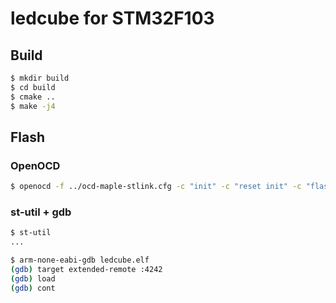 # ledcube for STM32F103

## Build

```sh
$ mkdir build
$ cd build
$ cmake ..
$ make -j4
```

## Flash
### OpenOCD
```sh
$ openocd -f ../ocd-maple-stlink.cfg -c "init" -c "reset init" -c "flash write_image erase ledcube.bin 0x08000000" -c "reset" -c "exit"
```

### st-util + gdb
```sh
$ st-util
...

$ arm-none-eabi-gdb ledcube.elf 
(gdb) target extended-remote :4242
(gdb) load
(gdb) cont
